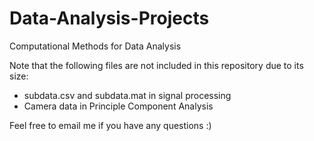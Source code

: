 # Data-Analysis-Projects
Computational Methods for Data Analysis 

Note that the following files are not included in this repository due to its size:
 - subdata.csv and subdata.mat in signal processing
 - Camera data in Principle Component Analysis
 
Feel free to email me if you have any questions :)
